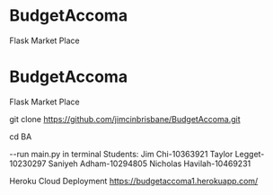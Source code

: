 # BudgetAccoma
Flask Market Place 
# BudgetAccoma
Flask Market Place 
 
  
   
git clone https://github.com/jimcinbrisbane/BudgetAccoma.git
 
cd BA
 
 --run main.py in terminal
Students:
Jim Chi-10363921
Taylor Legget-10230297
Saniyeh Adham-10294805
Nicholas Havilah-10469231

Heroku Cloud Deployment
https://budgetaccoma1.herokuapp.com/

